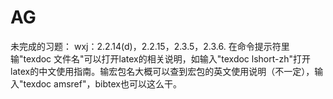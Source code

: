 # AG
未完成的习题：
wxj：2.2.14(d)，2.2.15，2.3.5，2.3.6.
在命令提示符里输"texdoc 文件名"可以打开latex的相关说明，如输入"texdoc lshort-zh"打开latex的中文使用指南。输宏包名大概可以查到宏包的英文使用说明（不一定），输入"texdoc amsref"，bibtex也可以这么干。
